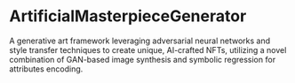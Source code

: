 # ArtificialMasterpieceGenerator
A generative art framework leveraging adversarial neural networks and style transfer techniques to create unique, AI-crafted NFTs, utilizing a novel combination of GAN-based image synthesis and symbolic regression for attributes encoding.

